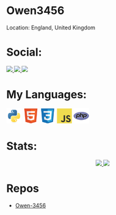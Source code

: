 # Owen3456

Location: England, United Kingdom

# Social:

<div align="left">
<a href="https://wakatime.com/@Owen3456">
  <img width="40" src="https://cdn.worldvectorlogo.com/logos/wakatime.svg" />
</a>
<a href="https://discord.com/users/374960413583998977">
  <img width="40" src="https://static-00.iconduck.com/assets.00/discord-icon-2048x2048-o5mluhz2.png" />
</a>
<a href="https://steamcommunity.com/id/owen3456/">
  <img width="40" src="https://upload.wikimedia.org/wikipedia/commons/thumb/8/83/Steam_icon_logo.svg/2048px-Steam_icon_logo.svg.png" />
</a>
</div>

# My Languages:

<!-- https://github.com/devicons/devicon -->
<div align="left">
<img width="40" src="https://raw.githubusercontent.com/devicons/devicon/6910f0503efdd315c8f9b858234310c06e04d9c0/icons/python/python-original.svg" />
<img width="40" src="https://raw.githubusercontent.com/devicons/devicon/6910f0503efdd315c8f9b858234310c06e04d9c0/icons/html5/html5-original.svg" />
<img width="40" src="https://raw.githubusercontent.com/devicons/devicon/6910f0503efdd315c8f9b858234310c06e04d9c0/icons/css3/css3-original.svg" />
<img width="40" src="https://raw.githubusercontent.com/devicons/devicon/6910f0503efdd315c8f9b858234310c06e04d9c0/icons/javascript/javascript-original.svg" />
<img width="40" src="https://raw.githubusercontent.com/devicons/devicon/6910f0503efdd315c8f9b858234310c06e04d9c0/icons/php/php-original.svg" />
</div>

# Stats:

<div align="center">
<a href="https://wakatime.com/@Owen3456">
  <img width="600" src="https://wakatime.com/share/@Owen3456/098b6c36-d949-48fa-a170-7ec9a06d2057.png" />
  <img width="600" src="https://wakatime.com/share/@Owen3456/0dd7488f-89e7-4015-8f5f-1962322c1c5a.png" />
</a>
</div>

# Repos

- [Owen-3456](https://github.com/Owen-3456/Owen-3456)

